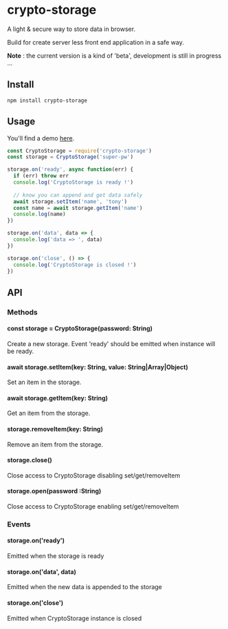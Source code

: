 # crypto-storage

A light & secure way to store data in browser.

Build for create server less front end application in a safe way.

**Note** : the current version is a kind of 'beta', development is still in progress ...

## Install

```
npm install crypto-storage
```

## Usage

You'll find a demo [here](https://codesandbox.io/s/crypto-storage-u9v7d).

```javascript
const CryptoStorage = require('crypto-storage')
const storage = CryptoStorage('super-pw')

storage.on('ready', async function(err) {
  if (err) throw err
  console.log('CryptoStorage is ready !')
  
  // know you can append and get data safely
  await storage.setItem('name', 'tony')
  const name = await storage.getItem('name')
  console.log(name)
})

storage.on('data', data => {
  console.log('data => ', data)
})

storage.on('close', () => {
  console.log('CryptoStorage is closed !')
})
```

## API

### Methods

#### const storage = CryptoStorage(password: String)
Create a new storage. Event 'ready' should be emitted when instance will be ready.

#### await storage.setItem(key: String, value: String|Array|Object)
Set an item in the storage.

#### await storage.getItem(key: String)
Get an item from the storage.

#### storage.removeItem(key: String)
Remove an item from the storage.

#### storage.close()
Close access to CryptoStorage disabling set/get/removeItem

#### storage.open(password :String)
Close access to CryptoStorage enabling set/get/removeItem

### Events

#### storage.on('ready')
Emitted when the storage is ready

#### storage.on('data', data)
Emitted when the new data is appended to the storage

#### storage.on('close')
Emitted when CryptoStorage instance is closed